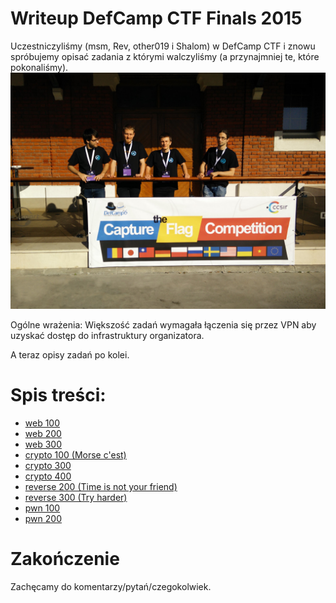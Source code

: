 # Writeup DefCamp CTF Finals 2015

Uczestniczyliśmy (msm, Rev, other019 i Shalom) w DefCamp CTF i znowu spróbujemy opisać zadania z którymi walczyliśmy (a przynajmniej te, które pokonaliśmy).
![](./IMG_20151119_104301.jpg)

Ogólne wrażenia:
Większość zadań wymagała łączenia się przez VPN aby uzyskać dostęp do infrastruktury organizatora.

A teraz opisy zadań po kolei.

# Spis treści:
* [web 100](web100)
* [web 200](web200)
* [web 300](web300)
* [crypto 100 (Morse c'est)](crypto100)
* [crypto 300](crypto300)
* [crypto 400](crypto400)
* [reverse 200 (Time is not your friend)](re_200_time_is_not_your_friend)
* [reverse 300 (Try harder)](re_300_tryharder)
* [pwn 100](pwn100)
* [pwn 200](pwn200)



# Zakończenie

Zachęcamy do komentarzy/pytań/czegokolwiek.
